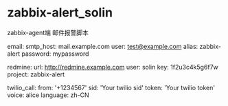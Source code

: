 # zabbix-alert_solin
zabbix-agent端 邮件报警脚本

email:
  smtp_host: mail.example.com
  user: test@example.com
  alias: zabbix-alert
  password: mypassword

redmine:
  url: http://redmine.example.com
  user: solin
  key: 1f2u3c4k5g6f7w
  project: zabbix-alert

twilio_call:
  from: '+1234567'
  sid: 'Your twilio sid'
  token: 'Your twilio token'
  voice: alice
  language: zh-CN
